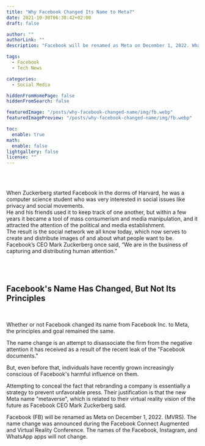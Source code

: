 ```yaml
---
title: "Why Facebook Changed Its Name to Meta?"
date: 2021-10-30T06:38:42+02:00
draft: false

author: ""
authorLink: ""
description: "Facebook will be renamed as Meta on December 1, 2022. What is the purpose of this step and what is Facebook hoping to achieve with it?"

tags:
  - Facebook
  - Tech News

categories:
  - Social Media

hiddenFromHomePage: false
hiddenFromSearch: false

featuredImage: "/posts/why-facebook-changed-name/img/fb.webp"
featuredImagePreview: "/posts/why-facebook-changed-name/img/fb.webp"

toc:
  enable: true
math:
  enable: false
lightgallery: false
license: ""
---
```


<br/>
<br/>

When Zuckerberg started Facebook in the dorms of Harvard, he was a computer science student who was very interested in social issues like privacy and social movements.  
He and his friends used it to keep track of one another, but within a few years it became a tool of mass consumerism and media manipulation, and it attracted the attention of the political and media establishment.  
The result is the social network we all know today, which now serves to create and distribute images of and about what people want to be.  
Facebook’s CEO Mark Zuckerberg once said, “We are in the business of capturing and distributing human attention.”

<br/>
<br/>

## Facebook's Name Has Changed, But Not Its Principles

<br/>

Whether or not Facebook changed its name from Facebook Inc. to Meta, the principles and goal remained the same.

The name change is an attempt to disassociate the firm from the negative attention it has received as a result of the recent leak of the "Facebook documents."

But, even before that, individuals have recently grown increasingly conscious of Facebook's harmful influence on them.

Attempting to conceal the fact that rebranding a company is essentially a strategy to prevent unfavorable press. Their justification is that the new Meta name "metaverse", which is related to their virtual reality vision of the future as Facebook CEO Mark Zuckerberg said.

Facebook (FB) will be renamed as Meta on December 1, 2022. (MVRS). The name change was announced during the Facebook Connect Augmented and Virtual Reality Conference.
The names of the Facebook, Instagram, and WhatsApp apps will not change.
